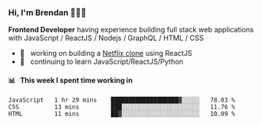 ### Hi, I'm Brendan 👨🏻‍💻

<b>Frontend Developer</b> having experience building full stack web applications with JavaScript / ReactJS / Nodejs / GraphQL / HTML / CSS</p>

 - 🚀 	&nbsp; working on building a [Netflix clone](https://github.com/brendantfinn/netflix-clone) using ReactJS
 - 🌱 	&nbsp; continuing to learn JavaScript/ReactJS/Python

 
 
#### 📊 	&nbsp; This week I spent time working in
<!--START_SECTION:waka-->
```text
JavaScript   1 hr 29 mins    ███████████████████▓░░░░░   78.03 % 
CSS          13 mins         ███░░░░░░░░░░░░░░░░░░░░░░   11.76 % 
HTML         11 mins         ██▓░░░░░░░░░░░░░░░░░░░░░░   10.09 % 
```
<!--END_SECTION:waka-->
